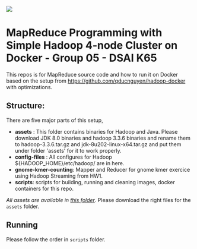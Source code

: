 ![](https://media.geeksforgeeks.org/wp-content/uploads/20230420231217/map-reduce-mode.png)

# MapReduce Programming with  Simple Hadoop 4-node Cluster on Docker - Group 05 - DSAI K65

This repos is for MapReduce source code and how to run it on Docker based on the setup from https://github.com/qducnguyen/hadoop-docker with optimizations.

## Structure:
There are five major parts of this setup, 
- **assets** : This folder contains binaries for Hadoop and Java. Please download JDK 8.0 binaries and hadoop 3.3.6 binaries and rename them to hadoop-3.3.6.tar.gz and jdk-8u202-linux-x64.tar.gz and put them under folder 'assets' for it to work properly.
- **config-files** : All configures for Hadoop ${HADOOP_HOME}/etc/hadoop/ are in here.
- **gnome-kmer-counting**: Mapper and Reducer for gnome kmer exercice using Hadoop Streaming from HW1.
- **scripts**: scripts for building, running and cleaning images, docker containers for this repo.

*All assets are available in [this folder](https://husteduvn-my.sharepoint.com/:f:/g/personal/duc_nq204876_sis_hust_edu_vn/EmOBRWGhepBDpfrmdyeembkB7wLes_o4sd2QrdqAyYhqgQ?e=HWVkBh)*. Please download the right files for the ``assets`` folder.

## Running 
Please follow the order in `scripts` folder. 


